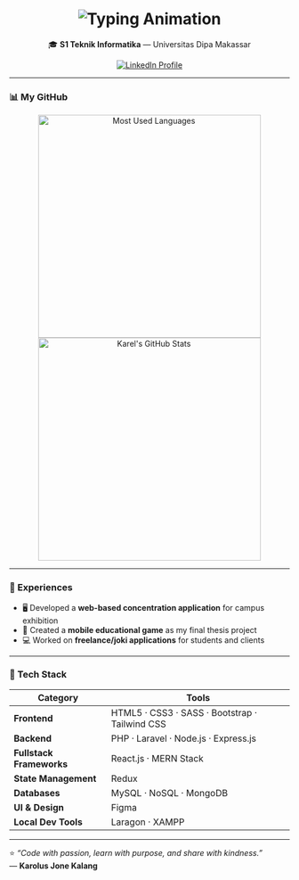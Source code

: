 <!-- PROFILE HEADER -->
<h1 align="center">
  <img src="https://readme-typing-svg.herokuapp.com?font=Fira+Code&weight=600&size=28&pause=1000&color=8B5CF6&center=true&vCenter=true&width=500&lines=Hi+there!+👋;I'm+Karolus+Jone+Kalang;Call+me+Karel+Kalang+😁" alt="Typing Animation" />
</h1>

<p align="center">🎓 <b>S1 Teknik Informatika</b> — Universitas Dipa Makassar</p>

<p align="center">
  <a href="https://www.linkedin.com/in/karell-kalang-053609274/" target="_blank">
    <img src="https://img.shields.io/badge/LinkedIn-Karel%20Kalang-blue?style=for-the-badge&logo=linkedin" alt="LinkedIn Profile" />
  </a>
</p>

---

### 📊 My GitHub

<p align="center">
  <img width="400" src="https://github-readme-stats.vercel.app/api/top-langs/?username=Kharell&layout=compact&theme=tokyonight&hide_border=true&border_radius=10" alt="Most Used Languages" />
  <img width="400" src="https://github-readme-stats.vercel.app/api?username=Kharell&show_icons=true&theme=tokyonight&hide_border=true&border_radius=10" alt="Karel's GitHub Stats" />
</p>

---

### 💼 Experiences
- 🖥️ Developed a **web-based concentration application** for campus exhibition  
- 📱 Created a **mobile educational game** as my final thesis project  
- 💻 Worked on **freelance/joki applications** for students and clients  

---

### 🧠 Tech Stack

| Category | Tools |
|-----------|-------|
| **Frontend** | HTML5 · CSS3 · SASS · Bootstrap · Tailwind CSS |
| **Backend** | PHP · Laravel · Node.js · Express.js |
| **Fullstack Frameworks** | React.js · MERN Stack |
| **State Management** | Redux |
| **Databases** | MySQL · NoSQL · MongoDB |
| **UI & Design** | Figma |
| **Local Dev Tools** | Laragon · XAMPP |

---

⭐ *“Code with passion, learn with purpose, and share with kindness.”*  
— **Karolus Jone Kalang**
